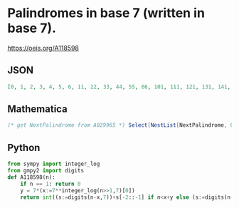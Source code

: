 # Palindromes in base 7 \(written in base 7\)\.
https://oeis.org/A118598
## JSON
```JSON
[0, 1, 2, 3, 4, 5, 6, 11, 22, 33, 44, 55, 66, 101, 111, 121, 131, 141, 151, 161, 202, 212, 222, 232, 242, 252, 262, 303, 313, 323, 333, 343, 353, 363, 404, 414, 424, 434, 444, 454, 464, 505, 515, 525, 535, 545, 555, 565, 606, 616, 626, 636, 646, 656, 666, 1001]
```
## Mathematica
```Mathematica
(* get NextPalindrome from A029965 *) Select[NestList[NextPalindrome, 0, 109], Max@IntegerDigits@# < 7 &] (* _Robert G. Wilson v_, May 09 2006 *)
```
## Python
```Python
from sympy import integer_log
from gmpy2 import digits
def A118598(n):
    if n == 1: return 0
    y = 7*(x:=7**integer_log(n>>1,7)[0])
    return int((s:=digits(n-x,7))+s[-2::-1] if n<x+y else (s:=digits(n-y,7))+s[::-1]) # _Chai Wah Wu_, Jun 14 2024
```
